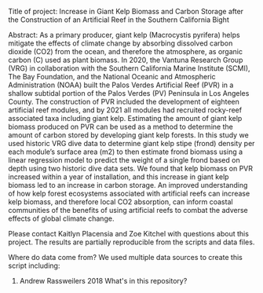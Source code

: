 Title of project: Increase in Giant Kelp Biomass and Carbon Storage after the Construction of an Artificial Reef in the Southern California Bight


Abstract: As a primary producer, giant kelp (Macrocystis pyrifera) helps mitigate the effects of climate change by absorbing dissolved carbon dioxide (CO2) from the ocean, and therefore the atmosphere, as organic carbon (C) used as plant biomass. In 2020, the Vantuna Research Group (VRG) in collaboration with the Southern California Marine Institute (SCMI), The Bay Foundation, and the National Oceanic and Atmospheric Administration (NOAA) built the Palos Verdes Artificial Reef (PVR) in a shallow subtidal portion of the Palos Verdes (PV) Peninsula in Los Angeles County. The construction of PVR included the development of eighteen artificial reef modules, and by 2021 all modules had recruited rocky-reef associated taxa including giant kelp. Estimating the amount of giant kelp biomass produced on PVR can be used as a method to determine the amount of carbon stored by developing giant kelp forests. In this study we used historic VRG dive data to determine giant kelp stipe (frond) density per each module’s surface area (m2) to then estimate frond biomass using a linear regression model to predict the weight of a single frond based on depth using two historic dive data sets. We found that kelp biomass on PVR increased within a year of installation, and this increase in giant kelp biomass led to an increase in carbon storage. An improved understanding of how kelp forest ecosystems associated with artificial reefs can increase kelp biomass, and therefore local CO2 absorption, can inform coastal communities of the benefits of using artificial reefs to combat the adverse effects of global climate change.


Please contact Kaitlyn Placensia and Zoe Kitchel with questions about this project. The results are partially reproducible from the scripts and data files.

Where do data come from?
We used multiple data sources to create this script including:
1) Andrew Rassweilers 2018 
What's in this repository?

